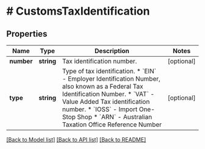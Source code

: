 # # CustomsTaxIdentification

## Properties

Name | Type | Description | Notes
------------ | ------------- | ------------- | -------------
**number** | **string** | Tax identification number. | [optional]
**type** | **string** | Type of tax identification. * &#x60;EIN&#x60; - Employer Identification Number, also known as a Federal Tax Identification Number. * &#x60;VAT&#x60; - Value Added Tax identification number. * &#x60;IOSS&#x60; - Import One-Stop Shop * &#x60;ARN&#x60; - Australian Taxation Office Reference Number | [optional]

[[Back to Model list]](../../README.md#models) [[Back to API list]](../../README.md#endpoints) [[Back to README]](../../README.md)
